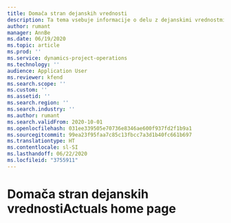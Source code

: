 ```yaml
---
title: Domača stran dejanskih vrednosti
description: Ta tema vsebuje informacije o delu z dejanskimi vrednostmi v postopkih aplikacije Project.
author: rumant
manager: AnnBe
ms.date: 06/19/2020
ms.topic: article
ms.prod: ''
ms.service: dynamics-project-operations
ms.technology: ''
audience: Application User
ms.reviewer: kfend
ms.search.scope: ''
ms.custom: ''
ms.assetid: ''
ms.search.region: ''
ms.search.industry: ''
ms.author: rumant
ms.search.validFrom: 2020-10-01
ms.openlocfilehash: 031ee339505e70736e8346ae600f937fd2f1b9a1
ms.sourcegitcommit: 99ea23f95faa7c85c13fbcc7a3d1b40fc661b697
ms.translationtype: HT
ms.contentlocale: sl-SI
ms.lasthandoff: 06/22/2020
ms.locfileid: "3755911"
---
```

# <a name="actuals-home-page"></a><span data-ttu-id="a8017-103">Domača stran dejanskih vrednosti</span><span class="sxs-lookup"><span data-stu-id="a8017-103">Actuals home page</span></span>

